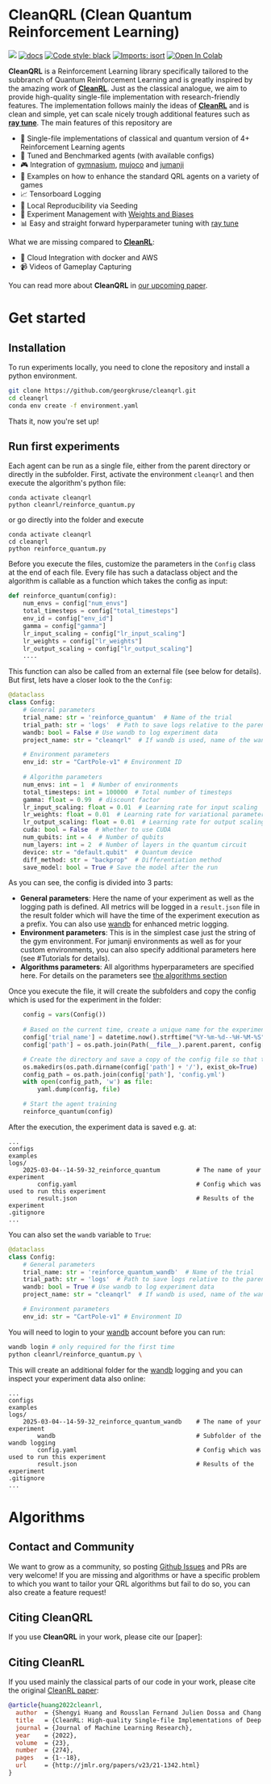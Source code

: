 # CleanQRL (Clean Quantum Reinforcement Learning)


[<img src="https://img.shields.io/badge/license-MIT-blue">](https://github.com/georgkruse/cleanqrl?tab=License-1-ov-file)
[![docs](https://img.shields.io/github/deployments/vwxyzjn/cleanrl/Production?label=docs&logo=vercel)](https://georgkruse.github.io/cleanqrl-docs/)
[![Code style: black](https://img.shields.io/badge/code%20style-black-000000.svg)](https://github.com/psf/black)
[![Imports: isort](https://img.shields.io/badge/%20imports-isort-%231674b1?style=flat&labelColor=ef8336)](https://pycqa.github.io/isort/)
[![Open In Colab](https://colab.research.google.com/assets/colab-badge.svg)](https://colab.research.google.com/github/georgkruse/cleanqrl/blob/main/tutorials/CleanQRL_demo_v1.ipynb)

**CleanQRL** is a Reinforcement Learning library specifically tailored to the subbranch of Quantum Reinforcement Learning and is greatly inspired by the amazing work of **[CleanRL](https://github.com/vwxyzjn/cleanrl)**. Just as the classical analogue, we aim to provide high-quality single-file implementation with research-friendly features. The implementation follows mainly the ideas of **[CleanRL](https://github.com/vwxyzjn/cleanrl)** and is clean and simple, yet can scale nicely trough additional features such as **[ray tune](https://docs.ray.io/en/latest/tune/index.html)**. The main features of this repository are


* 📜 Single-file implementations of classical and quantum version of 4+ Reinforcement Learning agents 
* 💾 Tuned and Benchmarked agents (with available configs)
* 🎮 Integration of [gymnasium](https://gymnasium.farama.org/), [mujoco](https://www.gymlibrary.dev/environments/mujoco/index.html) and [jumanji](https://instadeepai.github.io/jumanji/)
* 📘 Examples on how to enhance the standard QRL agents on a variety of games
* 📈 Tensorboard Logging
* 🌱 Local Reproducibility via Seeding
* 🧫 Experiment Management with [Weights and Biases](https://wandb.ai/site)
* 📊 Easy and straight forward hyperparameter tuning with [ray tune](https://docs.ray.io/en/latest/tune/index.html)

What we are missing compared to **[CleanRL](https://github.com/vwxyzjn/cleanrl)**:

* 💸 Cloud Integration with docker and AWS 
* 📹 Videos of Gameplay Capturing


You can read more about **CleanQRL** in [our upcoming paper]().

# Get started

## Installation

To run experiments locally, you need to clone the repository and install a python environment.

```bash
git clone https://github.com/georgkruse/cleanqrl.git
cd cleanqrl
conda env create -f environment.yaml
```

Thats it, now you're set up!

## Run first experiments

Each agent can be run as a single file, either from the parent directory or directly in the subfolder. First, activate the environment ```cleanqrl``` and then execute the algorithm's python file:

```
conda activate cleanqrl
python cleanrl/reinforce_quantum.py 
```

or go directly into the folder and execute

```
conda activate cleanqrl
cd cleanqrl 
python reinforce_quantum.py 
```

Before you execute the files, customize the parameters in the  ```Config``` class at the end of each file. Every file has such a dataclass object and the algorithm is callable as a function which takes the config as input:


```python
def reinforce_quantum(config):
    num_envs = config["num_envs"]
    total_timesteps = config["total_timesteps"]
    env_id = config["env_id"]
    gamma = config["gamma"]
    lr_input_scaling = config["lr_input_scaling"]
    lr_weights = config["lr_weights"]
    lr_output_scaling = config["lr_output_scaling"]
    .... 
```

This function can also be called from an external file (see below for details). But first, lets have a closer look to the the ```Config```: 

```py title="reinforce_quantum.py"
@dataclass
class Config:
    # General parameters
    trial_name: str = 'reinforce_quantum'  # Name of the trial
    trial_path: str = 'logs'  # Path to save logs relative to the parent directory
    wandb: bool = False # Use wandb to log experiment data 
    project_name: str = "cleanqrl"  # If wandb is used, name of the wandb-project

    # Environment parameters
    env_id: str = "CartPole-v1" # Environment ID
    
    # Algorithm parameters
    num_envs: int = 1  # Number of environments
    total_timesteps: int = 100000  # Total number of timesteps
    gamma: float = 0.99  # discount factor
    lr_input_scaling: float = 0.01  # Learning rate for input scaling
    lr_weights: float = 0.01  # Learning rate for variational parameters
    lr_output_scaling: float = 0.01  # Learning rate for output scaling
    cuda: bool = False  # Whether to use CUDA
    num_qubits: int = 4  # Number of qubits
    num_layers: int = 2  # Number of layers in the quantum circuit
    device: str = "default.qubit"  # Quantum device
    diff_method: str = "backprop"  # Differentiation method
    save_model: bool = True # Save the model after the run

```

As you can see, the config is divided into 3 parts:

* **General parameters**: Here the name of your experiment as well as the logging path is defined. All metrics will be logged in a ```result.json``` file in the result folder which will have the time of the experiment execution as a prefix. You can also use [wandb](https://wandb.ai/site) for enhanced metric logging. 
* **Environment parameters**: This is in the simplest case just the string of the gym environment. For jumanji environments as well as for your custom environments, you can also specify additional parameters here (see #Tutorials for details).
* **Algorithms parameters**: All algorithms hyperparameters are specified here. For details on the parameters see [the algorithms section]()

Once you execute the file, it will create the subfolders and copy the config which is used for the experiment in the folder:

```py title="reinforce_quantum.py"
    config = vars(Config())
    
    # Based on the current time, create a unique name for the experiment
    config['trial_name'] = datetime.now().strftime("%Y-%m-%d--%H-%M-%S") + '_' + config['trial_name']
    config['path'] = os.path.join(Path(__file__).parent.parent, config['trial_path'], config['trial_name'])

    # Create the directory and save a copy of the config file so that the experiment can be replicated
    os.makedirs(os.path.dirname(config['path'] + '/'), exist_ok=True)
    config_path = os.path.join(config['path'], 'config.yml')
    with open(config_path, 'w') as file:
        yaml.dump(config, file)

    # Start the agent training 
    reinforce_quantum(config)   
```

After the execution, the experiment data is saved e.g. at: 

    ...
    configs
    examples
    logs/
        2025-03-04--14-59-32_reinforce_quantum          # The name of your experiment
            config.yaml                                 # Config which was used to run this experiment
            result.json                                 # Results of the experiment
    .gitignore
    ...


You can also set the ```wandb``` variable to ```True```:

```py title="reinforce_quantum.py" hl_lines="4 6"
@dataclass
class Config:
    # General parameters
    trial_name: str = 'reinforce_quantum_wandb'  # Name of the trial
    trial_path: str = 'logs'  # Path to save logs relative to the parent directory
    wandb: bool = True # Use wandb to log experiment data 
    project_name: str = "cleanqrl"  # If wandb is used, name of the wandb-project

    # Environment parameters
    env_id: str = "CartPole-v1" # Environment ID
```

You will need to login to your [wandb](https://wandb.ai/site) account before you can run:

```bash
wandb login # only required for the first time
python cleanrl/reinforce_quantum.py \
```

This will create an additional folder for the [wandb](https://wandb.ai/site) logging and you can inspect your experiment data also online:

    ...
    configs
    examples
    logs/
        2025-03-04--14-59-32_reinforce_quantum_wandb    # The name of your experiment
            wandb                                       # Subfolder of the wandb logging
            config.yaml                                 # Config which was used to run this experiment
            result.json                                 # Results of the experiment
    .gitignore
    ...

# Algorithms

## Contact and Community

We want to grow as a community, so posting [Github Issues](https://github.com/georgkruse/cleanqrl/issues) and PRs are very welcome! If you are missing and algorithms or have a specific problem to which you want to tailor your QRL algorithms but fail to do so, you can also create a feature request!

## Citing CleanQRL

If you use **CleanQRL** in your work, please cite our [paper]:


## Citing CleanRL

If you used mainly the classical parts of our code in your work, please cite the original [CleanRL paper](https://www.jmlr.org/papers/v23/21-1342.html):

```bibtex
@article{huang2022cleanrl,
  author  = {Shengyi Huang and Rousslan Fernand Julien Dossa and Chang Ye and Jeff Braga and Dipam Chakraborty and Kinal Mehta and João G.M. Araújo},
  title   = {CleanRL: High-quality Single-file Implementations of Deep Reinforcement Learning Algorithms},
  journal = {Journal of Machine Learning Research},
  year    = {2022},
  volume  = {23},
  number  = {274},
  pages   = {1--18},
  url     = {http://jmlr.org/papers/v23/21-1342.html}
}
```